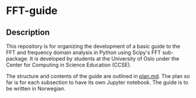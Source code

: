 # FFT-guide

## Description 
This repository is for organizing the development of a basic guide to the FFT and frequency domain analysis in Python using Scipy's FFT sub-package. It is developed by students at the University of Oslo under the Center for Computing in Science Education (CCSE). 

The structure and contents of the guide are outlined in [plan.md](plan.md). The plan so far is for each subsection to have its own Jupyter notebook. The guide is to be written in Norwegian. 